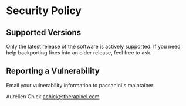 # Security Policy

## Supported Versions

Only the latest release of the software is actively supported. If you need help backporting fixes into an older release, feel free to ask.

## Reporting a Vulnerability

Email your vulnerability information to pacsanini's maintainer:

Aurélien Chick <achick@therapixel.com>

